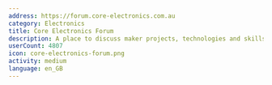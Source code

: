 ```yaml
---
address: https://forum.core-electronics.com.au
category: Electronics
title: Core Electronics Forum
description: A place to discuss maker projects, technologies and skills.
userCount: 4807
icon: core-electronics-forum.png
activity: medium
language: en_GB
---
```

